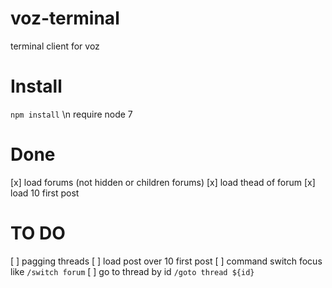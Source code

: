 # voz-terminal
terminal client for voz

# Install
`npm install` \n
require node 7

# Done
[x] load forums (not hidden or children forums)
[x] load thead of forum
[x] load 10 first post

# TO DO
[ ] pagging threads
[ ] load post over 10 first post
[ ] command switch focus like `/switch forum`
[ ] go to thread by id `/goto thread ${id}`
